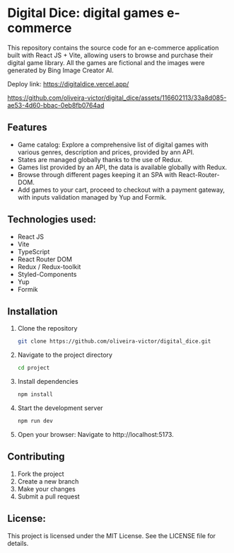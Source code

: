 # Digital Dice: digital games e-commerce

This repository contains the source code for an e-commerce application built with React JS + Vite, allowing users to browse and purchase their digital game library. All the games are fictional and the images were generated by Bing Image Creator AI.

Deploy link: https://digitaldice.vercel.app/

https://github.com/oliveira-victor/digital_dice/assets/116602113/33a8d085-ae53-4d60-bbac-0eb8fb0764ad

## Features

* Game catalog: Explore a comprehensive list of digital games with various genres, description and prices, provided by ann API.
* States are managed globally thanks to the use of Redux.
* Games list provided by an API, the data is available globally with Redux.
* Browse through different pages keeping it an SPA with React-Router-DOM.
* Add games to your cart, proceed to checkout with a payment gateway, with inputs validation managed by Yup and Formik.

## Technologies used:
* React JS
* Vite
* TypeScript
* React Router DOM
* Redux / Redux-toolkit
* Styled-Components
* Yup
* Formik

## Installation

1. Clone the repository
   ```bash
   git clone https://github.com/oliveira-victor/digital_dice.git

2. Navigate to the project directory
   ```bash
   cd project

3. Install dependencies
   ```bash
   npm install

4. Start the development server
   ```bash
   npm run dev

5. Open your browser: Navigate to http://localhost:5173.


## Contributing

1. Fork the project
2. Create a new branch
3. Make your changes
4. Submit a pull request

## License:
This project is licensed under the MIT License. See the LICENSE file for details.

<!--
# React + TypeScript + Vite

This template provides a minimal setup to get React working in Vite with HMR and some ESLint rules.

Currently, two official plugins are available:

- [@vitejs/plugin-react](https://github.com/vitejs/vite-plugin-react/blob/main/packages/plugin-react/README.md) uses [Babel](https://babeljs.io/) for Fast Refresh
- [@vitejs/plugin-react-swc](https://github.com/vitejs/vite-plugin-react-swc) uses [SWC](https://swc.rs/) for Fast Refresh

## Expanding the ESLint configuration

If you are developing a production application, we recommend updating the configuration to enable type aware lint rules:

- Configure the top-level `parserOptions` property like this:

```js
export default {
  // other rules...
  parserOptions: {
    ecmaVersion: 'latest',
    sourceType: 'module',
    project: ['./tsconfig.json', './tsconfig.node.json'],
    tsconfigRootDir: __dirname,
  },
}
```

- Replace `plugin:@typescript-eslint/recommended` to `plugin:@typescript-eslint/recommended-type-checked` or `plugin:@typescript-eslint/strict-type-checked`
- Optionally add `plugin:@typescript-eslint/stylistic-type-checked`
- Install [eslint-plugin-react](https://github.com/jsx-eslint/eslint-plugin-react) and add `plugin:react/recommended` & `plugin:react/jsx-runtime` to the `extends` list
-->
